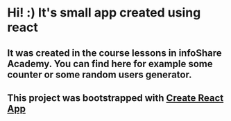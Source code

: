 
Hi! :) It's small app created using react
====================================
It was created in the course lessons in infoShare Academy.
You can find here for example some counter or some random users generator.
-------------------------------------

This project was bootstrapped with [Create React App](https://github.com/facebookincubator/create-react-app)
-------------------------------------------------------
